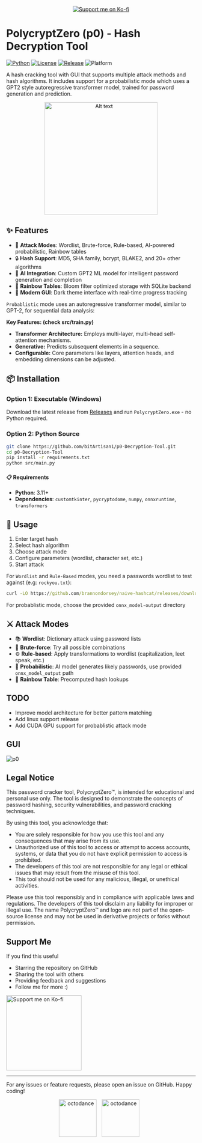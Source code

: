 <p align="center">
  <a href="https://ko-fi.com/D1D11CZNM1">
    <img src="https://ko-fi.com/img/githubbutton_sm.svg" alt="Support me on Ko-fi" />
  </a>
</p>

# PolycryptZero (p0) - Hash Decryption Tool

[![Python](https://img.shields.io/badge/Python-3.11+-blue.svg)](https://www.python.org/downloads/)
[![License](https://img.shields.io/badge/License-GPLv3-green.svg)](LICENSE)
[![Release](https://img.shields.io/badge/Release-v1.0-orange.svg)](https://github.com/bitArtisan1/p0-Decryption-Tool/releases)
![Platform](https://img.shields.io/badge/Platform-Windows-lightgrey.svg)

A hash cracking tool with GUI that supports multiple attack methods and hash algorithms. It includes support for a probabilistic mode which uses a GPT2 style autoregressive transformer model, trained for password generation and prediction.

<p align="center">
  <img src="https://github.com/user-attachments/assets/2c6cce0f-dd50-4462-84b4-778718667444" alt="Alt text" width="300"/>
</p>

## ✨ Features

- 🔐 **Attack Modes**: Wordlist, Brute-force, Rule-based, AI-powered probabilistic, Rainbow tables
- 🔒 **Hash Support**: MD5, SHA family, bcrypt, BLAKE2, and 20+ other algorithms  
- 🤖 **AI Integration**: Custom GPT2 ML model for intelligent password generation and completion
- 🌈 **Rainbow Tables**: Bloom filter optimized storage with SQLite backend
- 🎨 **Modern GUI**: Dark theme interface with real-time progress tracking

`Probablistic` mode uses an autoregressive transformer model, similar to GPT-2, for sequential data analysis:

**Key Features: (check src/train.py)**

*   **Transformer Architecture:** Employs multi-layer, multi-head self-attention mechanisms.
*   **Generative:** Predicts subsequent elements in a sequence.
*   **Configurable:** Core parameters like layers, attention heads, and embedding dimensions can be adjusted.
  
## 📦 Installation

### Option 1: Executable (Windows)
Download the latest release from [Releases](https://github.com/bitArtisan1/p0-Decryption-Tool/releases/tag/v1.0.0) and run `PolycryptZero.exe` - no Python required.

### Option 2: Python Source
```bash
git clone https://github.com/bitArtisan1/p0-Decryption-Tool.git
cd p0-Decryption-Tool
pip install -r requirements.txt
python src/main.py
```

#### 📋 Requirements

- **Python**: 3.11+
- **Dependencies**: `customtkinter`, `pycryptodome`, `numpy`, `onnxruntime`, `transformers`


## 🚀 Usage

1. Enter target hash
2. Select hash algorithm 
3. Choose attack mode
4. Configure parameters (wordlist, character set, etc.)
5. Start attack

For `Wordlist` and `Rule-Based` modes, you need a passwords wordlist to test against (e.g: `rockyou.txt`):

```cmd
curl -LO https://github.com/brannondorsey/naive-hashcat/releases/download/data/rockyou.txt
```

For probablistic mode, choose the provided `onnx_model-output` directory

## ⚔️ Attack Modes

- 📚 **Wordlist**: Dictionary attack using password lists 
- 💪 **Brute-force**: Try all possible combinations
- ⚙️ **Rule-based**: Apply transformations to wordlist (capitalization, leet speak, etc.)
- 🧠 **Probabilistic**: AI model generates likely passwords, use provided `onnx_model_output` path
- 🌈 **Rainbow Table**: Precomputed hash lookups

## TODO

- Improve model architecture for better pattern matching
- Add linux support release
- Add CUDA GPU support for probablistic attack mode

## GUI

![p0](https://github.com/user-attachments/assets/96a9679e-bae8-4ffb-9f8c-9fc48e43cf8a)

## Legal Notice

This password cracker tool, PolycryptZero™, is intended for educational and personal use only. The tool is designed to demonstrate the concepts of password hashing, security vulnerabilities, and password cracking techniques. 

By using this tool, you acknowledge that:

- You are solely responsible for how you use this tool and any consequences that may arise from its use.
- Unauthorized use of this tool to access or attempt to access accounts, systems, or data that you do not have explicit permission to access is prohibited.
- The developers of this tool are not responsible for any legal or ethical issues that may result from the misuse of this tool.
- This tool should not be used for any malicious, illegal, or unethical activities.

Please use this tool responsibly and in compliance with applicable laws and regulations. The developers of this tool disclaim any liability for improper or illegal use.
The name PolycryptZero™ and logo are not part of the open-source license and may not be used in derivative projects or forks without permission.

## Support Me
If you find this useful

- Starring the repository on GitHub
- Sharing the tool with others
- Providing feedback and suggestions
- Follow me for more :)

<a href="https://ko-fi.com/D1D11CZNM1">
  <img src="https://github.com/user-attachments/assets/ba118768-9054-416f-b7b2-adaa69a53434" alt="Support me on Ko-fi" width="200" />
</a>
    
---
For any issues or feature requests, please open an issue on GitHub. Happy coding!
<center>
<div style="text-align: center;">
  <p align="center">
    <img src="https://github.com/user-attachments/assets/aeeda621-8287-4f89-bed3-8b89e09f85a5" alt="octodance" width="100" height="100" style="margin-right: 10px;"/>
    <img src="https://github.com/user-attachments/assets/74c55d3e-6985-4a8a-afbd-46cc33e54e73" alt="octodance" width="100" height="100" style="margin-right: 10px;"/>
  </p>
</div>
</center>

